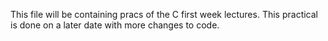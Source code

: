 This file will be containing pracs of the C first week lectures. 
This practical is done on a later date with more changes to code. 

